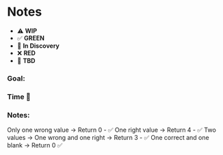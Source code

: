 # Notes

* ⚠️ **WIP**  
* ✅ **GREEN**  
* 🧠 **In Discovery**  
* ❌ **RED**  
* 📝 **TBD**  

### Goal: 
### Time 🍅
### Notes:

Only one wrong value -> Return 0 - ✅
One right value -> Return 4 - ✅
Two values -> One wrong and one right -> Return 3 - ✅
One correct and one blank -> Return 0 ✅



